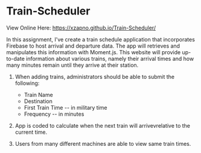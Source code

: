 # Train-Scheduler

View Online Here: https://xzapno.github.io/Train-Scheduler/

In this assignment, I've create a train schedule application that incorporates Firebase to host arrival and departure data. The app will retrieves and manipulates this information with Moment.js. This website will provide up-to-date information about various trains, namely their arrival times and how many minutes remain until they arrive at their station.

1. When adding trains, administrators should be able to submit the following:

   - Train Name
   - Destination 
   - First Train Time -- in military time
   - Frequency -- in minutes
   
2. App is coded to calculate when the next train will arrivevrelative to the current time.
3. Users from many different machines are able to view same train times.
